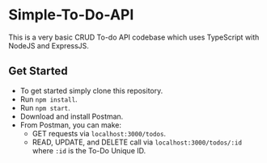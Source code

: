 # Simple-To-Do-API

This is a very basic CRUD To-do API codebase which uses TypeScript with NodeJS and ExpressJS.

## Get Started
- To get started simply clone this repository.
- Run `npm install`.
- Run `npm start`.
- Download and install Postman.
- From Postman, you can make:
  - GET requests via `localhost:3000/todos`.
  - READ, UPDATE, and DELETE call via `localhost:3000/todos/:id` where `:id` is the To-Do Unique ID.
